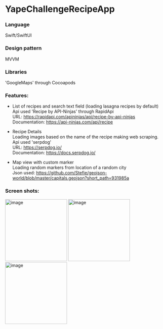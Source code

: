 # YapeChallengeRecipeApp

### Language
Swift/SwiftUI

### Design pattern
MVVM

### Libraries 
'GoogleMaps' through Cocoapods 

### Features:

- List of recipes and search text field (loading lasagna recipes by default) <br>
  Api used 'Recipe by API-Ninjas' through RapidApi <br>
  URL: https://rapidapi.com/apininjas/api/recipe-by-api-ninjas <br>
  Documentation: https://api-ninjas.com/api/recipe
  
- Recipe Details <br>
  Loading images based on the name of the recipe making web scraping. <br>
  Api used 'serpdog' <br>
  URL: https://serpdog.io/ <br>
  Documentation: https://docs.serpdog.io/

- Map view with custom marker <br>
  Loading random markers from location of a random city <br>
  Json used: https://github.com/Stefie/geojson-world/blob/master/capitals.geojson?short_path=931985a

### Screen shots:
<img width="200" alt="image" src="https://github.com/MateoDev97/YapeChallengeRecipeApp/assets/25846938/7df06b9e-b438-46c6-afeb-79d7393c0e2d">
<img width="200" alt="image" src="https://github.com/MateoDev97/YapeChallengeRecipeApp/assets/25846938/4e81ac69-85cd-409a-8a42-985e5f3cb55f">
<img width="200" alt="image" src="https://github.com/MateoDev97/YapeChallengeRecipeApp/assets/25846938/6966a0f8-e729-4e77-aee4-563df9f35d98">




